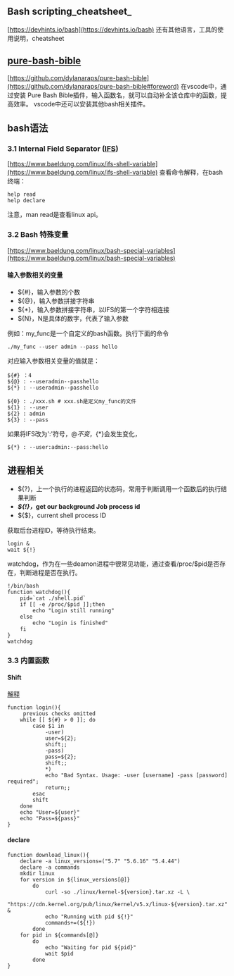 ## Bash scripting_cheatsheet_
[https://devhints.io/bash](https://devhints.io/bash)
还有其他语言，工具的使用说明，cheatsheet
## [pure-bash-bible](https://github.com/dylanaraps/pure-bash-bible#foreword)
[https://github.com/dylanaraps/pure-bash-bible](https://github.com/dylanaraps/pure-bash-bible#foreword)
在vscode中，通过安装 Pure Bash Bible插件，输入函数名，就可以自动补全该仓库中的函数，提高效率。
vscode中还可以安装其他bash相关插件。
## bash语法
### 3.1 Internal Field Separator ([IFS](https://man7.org/linux/man-pages/man1/bash.1.html))
[https://www.baeldung.com/linux/ifs-shell-variable](https://www.baeldung.com/linux/ifs-shell-variable)
查看命令解释，在bash终端：

```
help read
help declare
```
注意，man read是查看linux api。
### 3.2 Bash 特殊变量
[https://www.baeldung.com/linux/bash-special-variables](https://www.baeldung.com/linux/bash-special-variables)
#### 输入参数相关的变量

- ${#}，输入参数的个数
- ${@}，输入参数拼接字符串
- ${*}，输入参数拼接字符串，以IFS的第一个字符相连接
- ${N}，N是具体的数字，代表了输入参数

例如：my_func是一个自定义的bash函数。执行下面的命令

```
./my_func --user admin --pass hello
```
对应输入参数相关变量的值就是：

```
${#} ：4
${@} : --useradmin--passhello
${*} : --useradmin--passhello

${0} : ./xxx.sh # xxx.sh是定义my_func的文件
${1} : --user
${2} : admin
${3} : --pass
```
如果将IFS改为':'符号，${@}不变，${*}会发生变化，

```
${*} : --user:admin:--pass:hello
```
## 进程相关

- ${?}，上一个执行的进程返回的状态码，常用于判断调用一个函数后的执行结果判断
- _**${!}，**_**get our background Job process id**
- ${$}，current shell process ID

获取后台进程ID，等待执行结束。

```
login & 
wait ${!}
```
watchdog，作为在一些deamon进程中很常见功能，通过查看/proc/$pid是否存在，判断进程是否在执行。

```
!/bin/bash
function watchdog(){
    pid=`cat ./shell.pid`
    if [[ -e /proc/$pid ]];then
        echo "Login still running"
    else 
        echo "Login is finished"
    fi
}
watchdog
```
### 3.3 内置函数
#### Shift
[解释]([https://www.gnu.org/savannah-checkouts/gnu/bash/manual/bash.html#index-shift](https://www.gnu.org/savannah-checkouts/gnu/bash/manual/bash.html#index-shift))

```
function login(){
     previous checks omitted 
    while [[ ${#} > 0 ]]; do
        case $1 in
            -user) 
            user=${2};
            shift;;
            -pass)
            pass=${2};
            shift;;
            *)
            echo "Bad Syntax. Usage: -user [username] -pass [password] required"; 
            return;;
        esac
        shift
    done
    echo "User=${user}"
    echo "Pass=${pass}"
}
```
#### declare

```
function download_linux(){
    declare -a linux_versions=("5.7" "5.6.16" "5.4.44")
    declare -a commands
    mkdir linux
    for version in ${linux_versions[@]}
        do 
            curl -so ./linux/kernel-${version}.tar.xz -L \
            "https://cdn.kernel.org/pub/linux/kernel/v5.x/linux-${version}.tar.xz" &
            echo "Running with pid ${!}"
            commands+=(${!})
        done   
    for pid in ${commands[@]}
        do
            echo "Waiting for pid ${pid}"
            wait $pid
        done
}
```